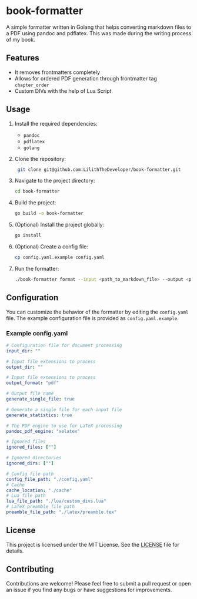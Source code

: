 # book-formatter
A simple formatter written in Golang that helps converting markdown files to a PDF using pandoc and pdflatex. This was made during the writing process of my book. 


## Features
- It removes frontmatters completely
- Allows for ordered PDF generation through frontmatter tag `chapter_order`
- Custom DIVs with the help of Lua Script

## Usage
1. Install the required dependencies:
   - `pandoc`
   - `pdflatex`
   - `golang`

2. Clone the repository:
   ```bash
    git clone git@github.com:LilithTheDeveloper/book-formatter.git
    ```

3. Navigate to the project directory:
    ```bash
    cd book-formatter
    ```

4. Build the project:
    ```bash
    go build -o book-formatter
    ```

5. (Optional) Install the project globally:
    ```bash
    go install
    ```

6. (Optional) Create a config file: 
    ```bash
    cp config.yaml.example config.yaml
    ```

7. Run the formatter:
    ```bash
    ./book-formatter format --input <path_to_markdown_file> --output <path_to_output_pdf>
    ```    

## Configuration
You can customize the behavior of the formatter by editing the `config.yaml` file. The example configuration file is provided as `config.yaml.example`.

### Example config.yaml
```yaml
# Configuration file for document processing
input_dir: ""

# Input file extensions to process
output_dir: "" 

# Input file extensions to process
output_format: "pdf"

# Output file name
generate_single_file: true

# Generate a single file for each input file
generate_statistics: true 

# The PDF engine to use for LaTeX processing
pandoc_pdf_engine: "xelatex"

# Ignored files
ignored_files: [""]

# Ignored directories
ignored_dirs: [""]

# Config file path 
config_file_path: "./config.yaml"
# Cache
cache_location: "./cache"
# Lua file path
lua_file_path: "./lua/custom_divs.lua"
# LaTeX preamble file path
preamble_file_path: "./latex/preamble.tex"
```

## License
This project is licensed under the MIT License. See the [LICENSE](LICENSE) file for details.

## Contributing
Contributions are welcome! Please feel free to submit a pull request or open an issue if you find any bugs or have suggestions for improvements.
